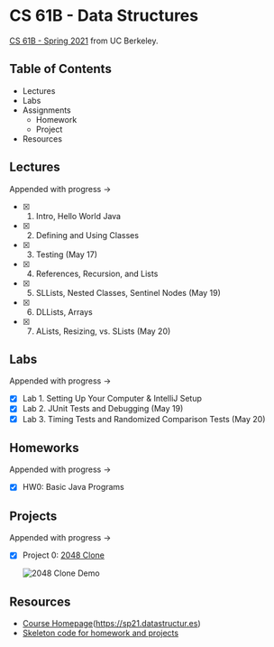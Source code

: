 # CS 61B - Data Structures

[CS 61B - Spring 2021](https://sp21.datastructur.es) from UC Berkeley.

## Table of Contents

- Lectures
- Labs
- Assignments
  - Homework
  - Project
- Resources

## Lectures

Appended with progress ->

- [x] 1. Intro, Hello World Java
- [x] 2. Defining and Using Classes
- [x] 3. Testing (May 17) 
- [x] 4. References, Recursion, and Lists
- [x] 5. SLLists, Nested Classes, Sentinel Nodes (May 19)
- [x] 6. DLLists, Arrays
- [x] 7. ALists, Resizing, vs. SLists (May 20)

## Labs

Appended with progress ->

- [x] Lab 1. Setting Up Your Computer & IntelliJ Setup
- [x] Lab 2. JUnit Tests and Debugging (May 19)
- [x] Lab 3. Timing Tests and Randomized Comparison Tests (May 20)

## Homeworks

Appended with progress ->

- [x] HW0: Basic Java Programs

## Projects

Appended with progress ->

- [x] Project 0: [2048 Clone](./skeleton-sp21/proj0)

   ![2048 Clone Demo](https://media.giphy.com/media/QmqjrNWBvFXiWwvkBv/giphy.gif)

## Resources

- [Course Homepage]()(https://sp21.datastructur.es)
- [Skeleton code for homework and projects](https://github.com/Berkeley-CS61B/skeleton-sp21.git)

